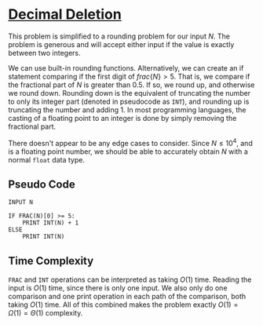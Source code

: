# [Decimal Deletion](https://open.kattis.com/problems/decimaldeletion)

This problem is simplified to a rounding problem for our input $N$. The problem is generous and will accept either input if the value is exactly between two integers.

We can use built-in rounding functions. Alternatively, we can create an if statement comparing if the first digit of $frac\{N\} > 5$. That is, we compare if the fractional part of $N$ is greater than $0.5$. If so, we round up, and otherwise we round down. Rounding down is the equivalent of truncating the number to only its integer part (denoted in pseudocode as `INT`), and rounding up is truncating the number and adding $1$. In most programming languages, the casting of a floating point to an integer is done by simply removing the fractional part.

There doesn't appear to be any edge cases to consider. Since $N \leq 10^4$, and is a floating point number, we should be able to accurately obtain $N$ with a normal `float` data type.

## Pseudo Code
```
INPUT N

IF FRAC(N)[0] >= 5:
    PRINT INT(N) + 1
ELSE
    PRINT INT(N)
```

## Time Complexity
`FRAC` and `INT` operations can be interpreted as taking $O(1)$ time. Reading the input is $O(1)$ time, since there is only one input. We also only do one comparison and one print operation in each path of the comparison, both taking $O(1)$ time. All of this combined makes the problem exactly $O(1) = \Omega(1) = \Theta(1)$ complexity.